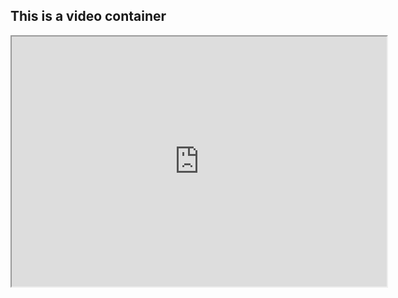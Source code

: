 
## This is a video container

<iframe src="https://www.youtube.com/embed/NhBzhi9jPFs" width="600" height="400" />
